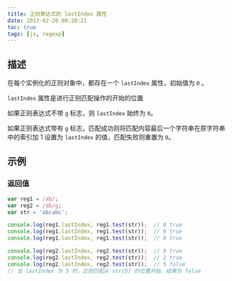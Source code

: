 ```yaml
---
title: 正则表达式的 lastIndex 属性
date: 2017-02-20 00:28:21
toc: true
tags: [js, regexp]
---
```


## 描述

在每个实例化的正则对象中，都存在一个 `lastIndex` 属性，初始值为 `0` 。

`lastIndex` 属性是进行正则匹配操作的开始的位置

如果正则表达式不带 `g` 标志，则 `lastIndex` 始终为 `0`。

如果正则表达式带有 `g` 标志，匹配成功则将匹配内容最后一个字符串在原字符串中的索引加 1 设置为 `lastIndex` 的值，匹配失败则重置为 `0`。

## 示例

### 返回值

```js
var reg1 = /ab/;
var reg2 = /ab/g;
var str = 'abcabc';

console.log(reg1.lastIndex, reg1.test(str));  // 0 true
console.log(reg1.lastIndex, reg1.test(str));  // 0 true
console.log(reg1.lastIndex, reg1.test(str));  // 0 true

console.log(reg2.lastIndex, reg2.test(str));  // 0 true
console.log(reg2.lastIndex, reg2.test(str));  // 2 true
console.log(reg2.lastIndex, reg2.test(str));  // 5 false
// 当 lastIndex 为 5 时，正则匹配从 str[5] 的位置开始，结果为 false
```